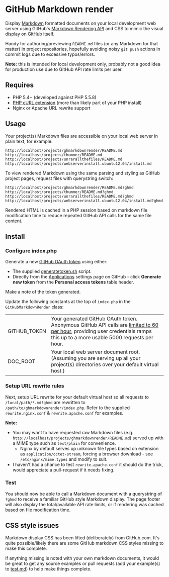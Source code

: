 # GitHub Markdown render
Display [Markdown](http://github.github.com/github-flavored-markdown/) formatted documents on your local development web server using GitHub's [Markdown Rendering API](http://developer.github.com/v3/markdown/) and CSS to mimic the visual display on GitHub itself.

Handy for authoring/previewing `README.md` files (or any Markdown for that matter) in project repositories, hopefully avoiding noisy `git push` actions in commit logs due to excessive typos/errors.

**Note:** this is intended for local development only, probably not a good idea for production use due to GitHub API rate limits per user.

## Requires
- PHP 5.4+ (developed against PHP 5.5.8)
- [PHP cURL extension](http://php.net/manual/en/book.curl.php) (more than likely part of your PHP install)
- Nginx or Apache URL rewrite support

## Usage
Your project(s) Markdown files are accessible on your local web server in plain text, for example:

	http://localhost/projects/ghmarkdownrender/README.md
	http://localhost/projects/thummer/README.md
	http://localhost/projects/unrarallthefiles/README.md
	http://localhost/projects/webserverinstall.ubuntu12.04/install.md

To view rendered Markdown using the same parsing and styling as GitHub project pages, request files with querystring switch:

	http://localhost/projects/ghmarkdownrender/README.md?ghmd
	http://localhost/projects/thummer/README.md?ghmd
	http://localhost/projects/unrarallthefiles/README.md?ghmd
	http://localhost/projects/webserverinstall.ubuntu12.04/install.md?ghmd

Rendered HTML is cached in a PHP session based on markdown file modification time to reduce repeated GitHub API calls for the same file content.

## Install

### Configure index.php
Generate a new [GitHub OAuth token](http://developer.github.com/v3/oauth/#create-a-new-authorization) using either:
- The supplied [generatetoken.sh](generatetoken.sh) script.
- Directly from the [Applications](https://github.com/settings/applications) settings page on GitHub - click **Generate new token** from the **Personal access tokens** table header.

Make a note of the token generated.

Update the following constants at the top of `index.php` in the `GitHubMarkdownRender` class:

<table>
	<tr>
		<td>GITHUB_TOKEN</td>
		<td>Your generated GitHub OAuth token. Anonymous GitHub API calls are <a href="http://developer.github.com/v3/#rate-limiting">limited to 60 per hour</a>, providing user credentials ramps this up to a more usable 5000 requests per hour.</td>
	</tr>
	<tr>
		<td>DOC_ROOT</td>
		<td>Your local web server document root. (Assuming you are serving up all your project(s) directories over your default virtual host.)</td>
	</tr>
</table>

### Setup URL rewrite rules
Next, setup URL rewrite for your default virtual host so all requests to `/local/path/*.md?ghmd` are rewritten to `/path/to/ghmarkdownrender/index.php`. Refer to the supplied `rewrite.nginx.conf` & `rewrite.apache.conf` for examples.

**Note:**
- You may want to have requested raw Markdown files (e.g. `http://localhost/projects/ghmarkdownrender/README.md`) served up with a MIME type such as `text/plain` for convenience.
	- Nginx by default serves up unknown file types based on extension as `application/octet-stream`, forcing a browser download - see `/etc/nginx/mime.types` and modify to suit.
- I haven't had a chance to test `rewrite.apache.conf` it should do the trick, would appreciate a pull-request if it needs fixing.

### Test
You should now be able to call a Markdown document with a querystring of `?ghmd` to receive a familiar GitHub style Markdown display. The page footer will also display the total/available API rate limits, or if rendering was cached based on file modification time.

## CSS style issues
Markdown display CSS has been lifted (deliberately) from GitHub.com. It's quite possible/likely there are some GitHub markdown CSS styles missing to make this complete.

If anything missing is noted with your own markdown documents, it would be great to get any source examples or pull requests (add your example(s) to [test.md](test.md)) to help make things complete.
